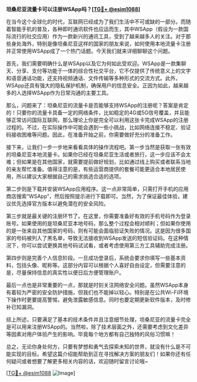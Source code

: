 **坦桑尼亚流量卡可以注册WSApp吗？[[TG💪+ @esim1088](https://t.me/s/esim1088)]**

在当今这个全球化的时代，互联网已经成为了我们生活中不可或缺的一部分。而随着智能手机的普及，各种即时通讯软件也应运而生，其中WSApp（假设为一款国际流行的社交应用）作为一款新兴的通讯工具，受到了越来越多人的关注。对于那些身处海外，特别是像坦桑尼亚这样的国家的朋友来说，如何使用本地流量卡注册并正常使用WSApp成了一个热门话题。今天我们就来详细聊聊这个问题。

首先，我们需要明确什么是WSApp以及它为何如此受欢迎。WSApp是一款集聊天、分享、支付等功能于一体的综合性社交平台，它不仅提供了传统意义上的文字和语音通话功能，还支持视频通话、文件传输等多种形式的交流方式。此外，WSApp还具有强大的隐私保护机制，确保用户的信息安全。正因为如此，越来越多的人选择WSApp作为日常沟通的主要工具。

那么，问题来了：坦桑尼亚的流量卡是否能够支持WSApp的注册呢？答案是肯定的！只要你的流量卡具备一定的网络条件，比如稳定的4G或5G信号覆盖，并且能够正常访问国际互联网，那么理论上你是完全可以利用这张卡完成WSApp的注册过程的。不过，在实际操作中可能会遇到一些小挑战，比如网络连接不稳定、验证码接收困难等问题。因此，在准备开始之前，你需要做好充分的准备工作。

接下来，让我们一步一步地来看看具体的操作流程吧。第一步当然是获取一张有效的坦桑尼亚本地流量卡。如果你已经在坦桑尼亚生活或者旅行，这一步应该不会太难；但如果是在其他国家，就需要提前做好规划，比如通过线上购买或者联系当地的亲友帮忙准备。值得注意的是，有些运营商提供的套餐可能更适合本地居民使用，所以建议大家根据自己的需求挑选合适的选项。

第二步则是下载并安装WSApp应用程序。这一点非常简单，只需打开手机的应用商店搜索“WSApp”，然后按照提示进行下载即可。当然，为了保证最佳体验，建议优先选择官方版本以避免潜在的安全风险。

第三步就是最关键的注册环节了。在这里，你需要准备好有效的手机号码作为登录账号。如果使用的是坦桑尼亚本地号码，那么整个过程会相对顺利；但如果你使用的是一张来自其他国家的号码，则有可能会面临验证失败的情况。这是因为很多国家的号码被列入了黑名单，导致无法接收到WSApp发送的短信验证码。在这种情况下，你可以尝试更换其他号码试试看，或者考虑使用第三方工具辅助完成注册。

第四步则是完善个人信息阶段。一旦成功登录后，系统会要求你填写一些基本资料，包括头像、昵称等。这部分内容可以根据个人喜好自由设定，但需要注意的是，尽量保持信息的真实性以便日后方便管理账户。

最后一点也是非常重要的一点，那就是时刻关注网络安全问题。虽然WSApp本身有着较为严密的安全防护措施，但我们也不能掉以轻心。特别是在公共Wi-Fi环境下操作时更要提高警惕，避免泄露敏感信息。同时也要定期更新软件版本，及时修补已知漏洞。

综上所述，只要满足了基本的技术条件并且注意细节处理，坦桑尼亚的流量卡完全是可以用来注册WSApp的。当然啦，除了技术层面之外，还需要考虑到文化差异等因素对用户体验产生的影响。毕竟每个地方都有自己独特的风俗习惯嘛！

总之，无论你身处何方，只要有梦想和勇气去探索未知的世界，就没有什么是不可能实现的目标。希望这篇介绍能帮助到正在寻找解决方案的朋友们！如果你还有任何疑问或者想要了解更多相关内容的话，欢迎随时留言讨论哦~

[[TG💪+ @esim1088](https://t.me/s/esim1088) ![Image](https://i.postimg.cc/4NQfJmqS/Snipaste-2025-05-13-00-14-12.png)]
